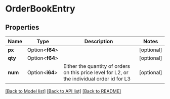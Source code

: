 # OrderBookEntry

## Properties

Name | Type | Description | Notes
------------ | ------------- | ------------- | -------------
**px** | Option<**f64**> |  | [optional]
**qty** | Option<**f64**> |  | [optional]
**num** | Option<**i64**> | Either the quantity of orders on this price level for L2, or the individual order id for L3 | [optional]

[[Back to Model list]](../README.md#documentation-for-models) [[Back to API list]](../README.md#documentation-for-api-endpoints) [[Back to README]](../README.md)


